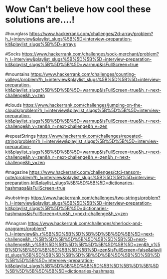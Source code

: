 # Wow Can't believe how cool these solutions are....!

#hourglass
https://www.hackerrank.com/challenges/2d-array/problem?h_l=interview&playlist_slugs%5B%5D=interview-preparation-kit&playlist_slugs%5B%5D=arrays

#Socks
https://www.hackerrank.com/challenges/sock-merchant/problem?h_l=interview&playlist_slugs%5B%5D%5B%5D=interview-preparation-kit&playlist_slugs%5B%5D%5B%5D=warmup&isFullScreen=true

#mountains
https://www.hackerrank.com/challenges/counting-valleys/problem?h_l=interview&playlist_slugs%5B%5D%5B%5D=interview-preparation-kit&playlist_slugs%5B%5D%5B%5D=warmup&isFullScreen=true&h_r=next-challenge&h_v=zen

#clouds
https://www.hackerrank.com/challenges/jumping-on-the-clouds/problem?h_l=interview&playlist_slugs%5B%5D%5B%5D=interview-preparation-kit&playlist_slugs%5B%5D%5B%5D=warmup&isFullScreen=true&h_r=next-challenge&h_v=zen&h_r=next-challenge&h_v=zen

#repeatStrings
https://www.hackerrank.com/challenges/repeated-string/problem?h_l=interview&playlist_slugs%5B%5D%5B%5D=interview-preparation-kit&playlist_slugs%5B%5D%5B%5D=warmup&isFullScreen=true&h_r=next-challenge&h_v=zen&h_r=next-challenge&h_v=zen&h_r=next-challenge&h_v=zen

#magazine
https://www.hackerrank.com/challenges/ctci-ransom-note/problem?h_l=interview&playlist_slugs%5B%5D%5B%5D=interview-preparation-kit&playlist_slugs%5B%5D%5B%5D=dictionaries-hashmaps&isFullScreen=true

#substrings
https://www.hackerrank.com/challenges/two-strings/problem?h_l=interview&playlist_slugs%5B%5D%5B%5D=interview-preparation-kit&playlist_slugs%5B%5D%5B%5D=dictionaries-hashmaps&isFullScreen=true&h_r=next-challenge&h_v=zen

#Anagram
https://www.hackerrank.com/challenges/sherlock-and-anagrams/problem?h_l=interview&h_r%5B%5D%5B%5D%5B%5D%5B%5D%5B%5D=next-challenge&h_r%5B%5D%5B%5D%5B%5D%5B%5D%5B%5D=next-challenge&h_v%5B%5D%5B%5D%5B%5D%5B%5D%5B%5D=zen&h_v%5B%5D%5B%5D%5B%5D%5B%5D%5B%5D=zen&isFullScreen=false&playlist_slugs%5B%5D%5B%5D%5B%5D%5B%5D%5B%5D%5B%5D%5B%5D%5B%5D%5B%5D=interview-preparation-kit&playlist_slugs%5B%5D%5B%5D%5B%5D%5B%5D%5B%5D%5B%5D%5B%5D%5B%5D%5B%5D=dictionaries-hashmaps
